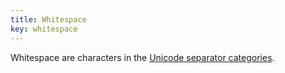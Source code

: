 ```yaml
---
title: Whitespace
key: whitespace
---
```


Whitespace are characters in the [Unicode separator categories](https://www.unicode.org/versions/Unicode11.0.0/ch04.pdf#G134153).
